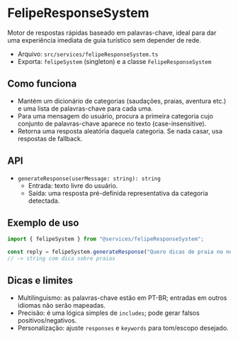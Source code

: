 # FelipeResponseSystem

Motor de respostas rápidas baseado em palavras-chave, ideal para dar uma experiência imediata de guia turístico sem depender de rede.

- Arquivo: `src/services/felipeResponseSystem.ts`
- Exporta: `felipeSystem` (singleton) e a classe `FelipeResponseSystem`

## Como funciona

- Mantém um dicionário de categorias (saudações, praias, aventura etc.) e uma lista de palavras-chave para cada uma.
- Para uma mensagem do usuário, procura a primeira categoria cujo conjunto de palavras-chave aparece no texto (case-insensitive).
- Retorna uma resposta aleatória daquela categoria. Se nada casar, usa respostas de fallback.

## API

- `generateResponse(userMessage: string): string`
  - Entrada: texto livre do usuário.
  - Saída: uma resposta pré-definida representativa da categoria detectada.

## Exemplo de uso

```ts
import { felipeSystem } from "@services/felipeResponseSystem";

const reply = felipeSystem.generateResponse("Quero dicas de praia no nordeste");
// -> string com dica sobre praias
```

## Dicas e limites

- Multilinguismo: as palavras-chave estão em PT-BR; entradas em outros idiomas não serão mapeadas.
- Precisão: é uma lógica simples de `includes`; pode gerar falsos positivos/negativos.
- Personalização: ajuste `responses` e `keywords` para tom/escopo desejado.
